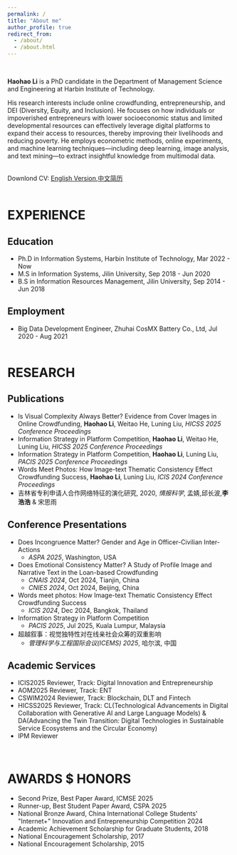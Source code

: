 ```yaml
---
permalink: /
title: "About me"  
author_profile: true
redirect_from:
  - /about/
  - /about.html
---
```


<br>

**Haohao Li** is a PhD candidate in the Department of Management Science and Engineering at Harbin Institute of Technology.       

His research interests include online crowdfunding, entrepreneurship, and DEI (Diversity, Equity, and Inclusion). He focuses on how individuals or impoverished entrepreneurs with lower socioeconomic status and limited developmental resources can effectively leverage digital platforms to expand their access to resources, thereby improving their livelihoods and reducing poverty. He employs econometric methods, online experiments, and machine learning techniques—including deep learning, image analysis, and text mining—to extract insightful knowledge from multimodal data.                

Downlond CV: [English Version](https://k00.fr/kyb7yaat),[中文简历](https://k00.fr/wrqfr4lz)      
<br>     

EXPERIENCE    
======

Education      
------
- Ph.D in Information Systems, Harbin Institute of Technology, Mar 2022 - Now    
- M.S in Information Systems, Jilin University, Sep 2018 - Jun 2020        
- B.S in Information Resources Management, Jilin University, Sep 2014 - Jun 2018        

Employment  
------
- Big Data Development Engineer, Zhuhai CosMX Battery Co., Ltd, Jul 2020 - Aug 2021      
<br>       

RESEARCH    
======

Publications      
------
- Is Visual Complexity Always Better? Evidence from Cover Images in Online Crowdfunding, **Haohao Li**, Weitao He, Luning Liu, _HICSS 2025 Conference Proceedings_       
- Information Strategy in Platform Competition, **Haohao Li**, Weitao He, Luning Liu, _HICSS 2025 Conference Proceedings_         
- Information Strategy in Platform Competition, **Haohao Li**, Luning Liu, _PACIS 2025 Conference Proceedings_          
- Words Meet Photos: How Image-text Thematic Consistency Effect Crowdfunding Success, **Haohao Li**, Luning Liu, _ICIS 2024 Conference Proceedings_          
- 吉林省专利申请人合作网络特征的演化研究, 2020, _情报科学_, 孟婧,邱长波,**李浩浩** & 宋思雨              

Conference Presentations    
------
- Does Incongruence Matter? Gender and Age in Officer-Civilian Inter-Actions    
  - _ASPA 2025_, Washington, USA              
- Does Emotional Consistency Matter? A Study of Profile Image and Narrative Text in the Loan-based Crowdfunding           
  - _CNAIS 2024_, Oct 2024, Tianjin, China  
  - _CNIES 2024_, Oct 2024, Beijing, China  
- Words meet photos: How Image-text Thematic Consistency Effect Crowdfunding Success
  - _ICIS 2024_, Dec 2024, Bangkok, Thailand        
- Information Strategy in Platform Competition      
  - _PACIS 2025_, Jul 2025, Kuala Lumpur, Malaysia    
- 超越叙事：视觉独特性对在线亲社会众筹的双重影响
  - _管理科学与工程国际会议(ICEMS) 2025_, 哈尔滨, 中国
 
Academic Services 
------
- ICIS2025 Reviewer, Track: Digital Innovation and Entrepreneurship         
- AOM2025 Reviewer, Track: ENT      
- CSWIM2024 Reviewer, Track: Blockchain, DLT and Fintech      
- HICSS2025 Reviewer, Track: CL(Technological Advancements in Digital Collaboration with Generative AI and Large Language Models) & DA(Advancing the Twin Transition: Digital Technologies in Sustainable Service Ecosystems and the Circular Economy)              
- IPM Reviewer    
<br>

AWARDS $ HONORS      
======
- Second Prize, Best Paper Award, ICMSE 2025
- Runner-up, Best Student Paper Award, CSPA 2025
- National Bronze Award, China International College Students' "Internet+" Innovation and Entrepreneurship Competition 2024
- Academic Achievement Scholarship for Graduate Students, 2018  
- National Encouragement Scholarship, 2017
- National Encouragement Scholarship, 2015  
